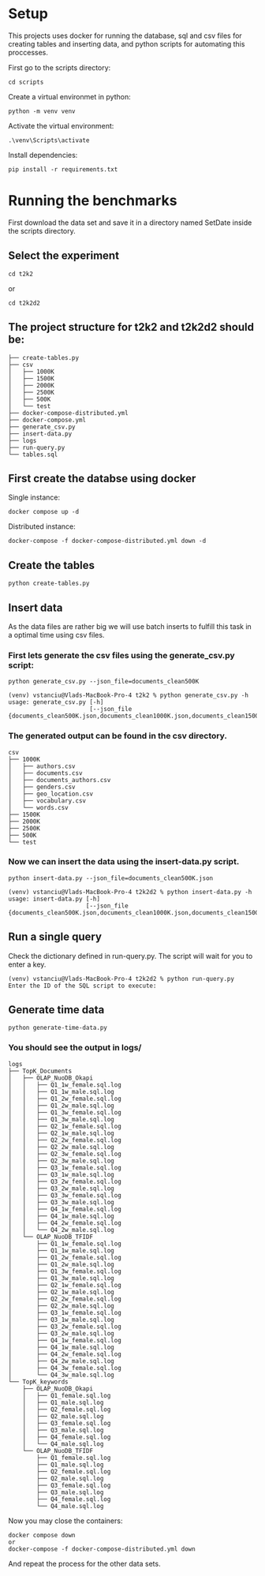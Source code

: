 # Setup

This projects uses docker for running the database, sql and csv files for creating tables and inserting data, and python scripts for automating this proccesses.

First go to the scripts directory:
```
cd scripts
```
Create a virtual environmet in python:
```
python -m venv venv
```
Activate the virtual environment:
```
.\venv\Scripts\activate
```
Install dependencies:
```
pip install -r requirements.txt
```

# Running the benchmarks

First download the data set and save it in a directory named SetDate inside the scripts directory.

## Select the experiment

```
cd t2k2
```
or
```
cd t2k2d2
```
## The project structure for t2k2 and t2k2d2 should be:
```
├── create-tables.py
├── csv
│   ├── 1000K
│   ├── 1500K
│   ├── 2000K
│   ├── 2500K
│   ├── 500K
│   └── test
├── docker-compose-distributed.yml
├── docker-compose.yml
├── generate_csv.py
├── insert-data.py
├── logs
├── run-query.py
└── tables.sql
```

## First create the databse using docker

Single instance:
```
docker compose up -d
```

Distributed instance:
```
docker-compose -f docker-compose-distributed.yml down -d
```

## Create the tables

```
python create-tables.py
```

## Insert data

As the data files are rather big we will use batch inserts to fulfill this task in a optimal time using csv files.

### First lets generate the csv files using the generate_csv.py script:

```
python generate_csv.py --json_file=documents_clean500K
```

```
(venv) vstanciu@Vlads-MacBook-Pro-4 t2k2 % python generate_csv.py -h
usage: generate_csv.py [-h]
                       [--json_file {documents_clean500K.json,documents_clean1000K.json,documents_clean1500K.json,documents_clean2000K.json,documents_clean2500K.json,test.json}]
```

### The generated output can be found in the csv directory.
```
csv
├── 1000K
│   ├── authors.csv
│   ├── documents.csv
│   ├── documents_authors.csv
│   ├── genders.csv
│   ├── geo_location.csv
│   ├── vocabulary.csv
│   └── words.csv
├── 1500K
├── 2000K
├── 2500K
├── 500K
└── test
```

### Now we can insert the data using the insert-data.py script.

```
python insert-data.py --json_file=documents_clean500K.json
```

```
(venv) vstanciu@Vlads-MacBook-Pro-4 t2k2d2 % python insert-data.py -h
usage: insert-data.py [-h]
                      [--json_file {documents_clean500K.json,documents_clean1000K.json,documents_clean1500K.json,documents_clean2000K.json,documents_clean2500K.json,test.json}]
```

## Run a single query

Check the dictionary defined in run-query.py. The script will wait for you to enter a key. 

```
(venv) vstanciu@Vlads-MacBook-Pro-4 t2k2d2 % python run-query.py
Enter the ID of the SQL script to execute: 
```

## Generate time data

```
python generate-time-data.py
```

### You should see the output in logs/

```
logs
├── TopK_Documents
│   ├── OLAP_NuoDB_Okapi
│   │   ├── Q1_1w_female.sql.log
│   │   ├── Q1_1w_male.sql.log
│   │   ├── Q1_2w_female.sql.log
│   │   ├── Q1_2w_male.sql.log
│   │   ├── Q1_3w_female.sql.log
│   │   ├── Q1_3w_male.sql.log
│   │   ├── Q2_1w_female.sql.log
│   │   ├── Q2_1w_male.sql.log
│   │   ├── Q2_2w_female.sql.log
│   │   ├── Q2_2w_male.sql.log
│   │   ├── Q2_3w_female.sql.log
│   │   ├── Q2_3w_male.sql.log
│   │   ├── Q3_1w_female.sql.log
│   │   ├── Q3_1w_male.sql.log
│   │   ├── Q3_2w_female.sql.log
│   │   ├── Q3_2w_male.sql.log
│   │   ├── Q3_3w_female.sql.log
│   │   ├── Q3_3w_male.sql.log
│   │   ├── Q4_1w_female.sql.log
│   │   ├── Q4_1w_male.sql.log
│   │   ├── Q4_2w_female.sql.log
│   │   └── Q4_2w_male.sql.log
│   └── OLAP_NuoDB_TFIDF
│       ├── Q1_1w_female.sql.log
│       ├── Q1_1w_male.sql.log
│       ├── Q1_2w_female.sql.log
│       ├── Q1_2w_male.sql.log
│       ├── Q1_3w_female.sql.log
│       ├── Q1_3w_male.sql.log
│       ├── Q2_1w_female.sql.log
│       ├── Q2_1w_male.sql.log
│       ├── Q2_2w_female.sql.log
│       ├── Q2_2w_male.sql.log
│       ├── Q3_1w_female.sql.log
│       ├── Q3_1w_male.sql.log
│       ├── Q3_2w_female.sql.log
│       ├── Q3_2w_male.sql.log
│       ├── Q4_1w_female.sql.log
│       ├── Q4_1w_male.sql.log
│       ├── Q4_2w_female.sql.log
│       ├── Q4_2w_male.sql.log
│       ├── Q4_3w_female.sql.log
│       └── Q4_3w_male.sql.log
└── TopK_keywords
    ├── OLAP_NuoDB_Okapi
    │   ├── Q1_female.sql.log
    │   ├── Q1_male.sql.log
    │   ├── Q2_female.sql.log
    │   ├── Q2_male.sql.log
    │   ├── Q3_female.sql.log
    │   ├── Q3_male.sql.log
    │   ├── Q4_female.sql.log
    │   └── Q4_male.sql.log
    └── OLAP_NuoDB_TFIDF
        ├── Q1_female.sql.log
        ├── Q1_male.sql.log
        ├── Q2_female.sql.log
        ├── Q2_male.sql.log
        ├── Q3_female.sql.log
        ├── Q3_male.sql.log
        ├── Q4_female.sql.log
        └── Q4_male.sql.log
```

Now you may close the containers:

```
docker compose down
or
docker-compose -f docker-compose-distributed.yml down
```

And repeat the process for the other data sets.